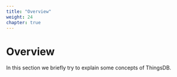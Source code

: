 ```yaml
---
title: "Overview"
weight: 24
chapter: true
---
```


# Overview

In this section we briefly try to explain some concepts of ThingsDB.
